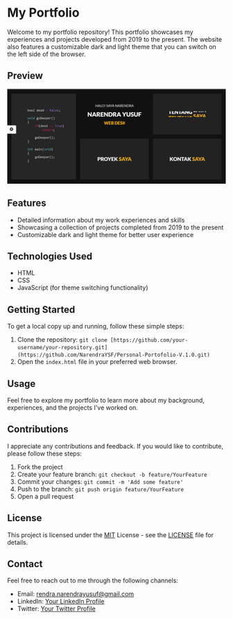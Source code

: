 # My Portfolio

Welcome to my portfolio repository! This portfolio showcases my experiences and projects developed from 2019 to the present. The website also features a customizable dark and light theme that you can switch on the left side of the browser.

## Preview

![Portfolio Preview](preview.png)

## Features

- Detailed information about my work experiences and skills
- Showcasing a collection of projects completed from 2019 to the present
- Customizable dark and light theme for better user experience

## Technologies Used

- HTML
- CSS
- JavaScript (for theme switching functionality)

## Getting Started

To get a local copy up and running, follow these simple steps:

1. Clone the repository: `git clone [https://github.com/your-username/your-repository.git](https://github.com/NarendraYSF/Personal-Portofolio-V.1.0.git)`
2. Open the `index.html` file in your preferred web browser.

## Usage

Feel free to explore my portfolio to learn more about my background, experiences, and the projects I've worked on.

## Contributions

I appreciate any contributions and feedback. If you would like to contribute, please follow these steps:

1. Fork the project
2. Create your feature branch: `git checkout -b feature/YourFeature`
3. Commit your changes: `git commit -m 'Add some feature'`
4. Push to the branch: `git push origin feature/YourFeature`
5. Open a pull request

## License

This project is licensed under the [MIT](license.txt) License - see the [LICENSE](license.txt) file for details.

## Contact

Feel free to reach out to me through the following channels:

- Email: rendra.narendrayusuf@gmail.com
- LinkedIn: [Your LinkedIn Profile](https://www.linkedin.com/in/narendrayusufk/)
- Twitter: [Your Twitter Profile]((https://twitter.com/nrndrysf))
